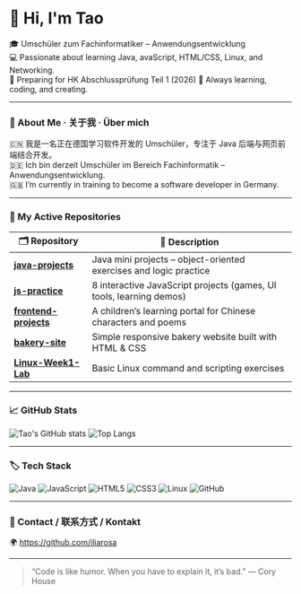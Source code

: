 # 👋 Hi, I'm Tao  
🎓 Umschüler zum Fachinformatiker – Anwendungsentwicklung   
💻 Passionate about learning Java, avaScript, HTML/CSS, Linux, and Networking.  
🌱 Preparing for HK Abschlussprüfung Teil 1 (2026) 
🧠 Always learning, coding, and creating.

---

### 🧭 About Me · 关于我 · Über mich
🇨🇳 我是一名正在德国学习软件开发的 Umschüler，专注于 Java 后端与网页前端结合开发。  
🇩🇪 Ich bin derzeit Umschüler im Bereich Fachinformatik – Anwendungsentwicklung.  
🇬🇧 I’m currently in training to become a software developer in Germany.  

---

### 🚀 My Active Repositories
| 🗂 Repository | 🧠 Description |
|--------------|----------------|
| [**java-projects**](https://github.com/lilarosa/java-projects) | Java mini projects – object-oriented exercises and logic practice |
| [**js-practice**](https://github.com/lilarosa/js-practice) | 8 interactive JavaScript projects (games, UI tools, learning demos) |
| [**frontend-projects**](https://github.com/lilarosa/chinesisch-Lernen) | A children’s learning portal for Chinese characters and poems |
| [**bakery-site**](https://github.com/lilarosa/bakery-site) | Simple responsive bakery website built with HTML & CSS |
| [**Linux-Week1-Lab**](https://github.com/lilarosa/Linux-Week1-Lab) | Basic Linux command and scripting exercises |

---

### 📈 GitHub Stats
![Tao's GitHub stats](https://github-readme-stats.vercel.app/api?username=lilarosa&show_icons=true&theme=radical)
![Top Langs](https://github-readme-stats.vercel.app/api/top-langs/?username=lilarosa&layout=compact&theme=radical)

---

### 🏷️ Tech Stack
![Java](https://img.shields.io/badge/Java-ED8B00?style=for-the-badge&logo=openjdk&logoColor=white)
![JavaScript](https://img.shields.io/badge/JavaScript-F7E017?style=for-the-badge&logo=javascript&logoColor=black)
![HTML5](https://img.shields.io/badge/HTML5-E34F26?style=for-the-badge&logo=html5&logoColor=white)
![CSS3](https://img.shields.io/badge/CSS3-1572B6?style=for-the-badge&logo=css3&logoColor=white)
![Linux](https://img.shields.io/badge/Linux-FCC624?style=for-the-badge&logo=linux&logoColor=black)
![GitHub](https://img.shields.io/badge/GitHub-181717?style=for-the-badge&logo=github&logoColor=white)

---

### 💬 Contact / 联系方式 / Kontakt 
🌍 https://github.com/iliarosa

---

> “Code is like humor. When you have to explain it, it’s bad.” — Cory House
